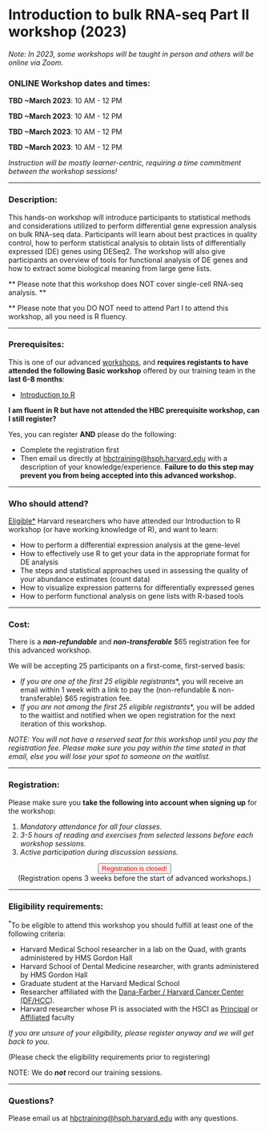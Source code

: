 # Introduction to bulk RNA-seq Part II workshop (2023)

*Note: In 2023, some workshops will be taught in person and others will be online via Zoom.*


### **ONLINE Workshop dates and times:**

**TBD ~March 2023**: 10 AM - 12 PM

**TBD ~March 2023**: 10 AM - 12 PM

**TBD ~March 2023**: 10 AM - 12 PM

**TBD ~March 2023**: 10 AM - 12 PM

_Instruction will be mostly learner-centric, requiring a time commitment between the workshop sessions!_

---

### **Description:**
This hands-on workshop will introduce participants to statistical methods and considerations utilized to perform differential gene expression analysis on bulk RNA-seq data. Participants will learn about best practices in quality control, how to perform statistical analysis to obtain lists of differentially expressed (DE) genes using DESeq2. The workshop will also give participants an overview of tools for functional analysis of DE genes and how to extract some biological meaning from large gene lists.

** Please note that this workshop does NOT cover single-cell RNA-seq analysis. **

** Please note that you DO NOT need to attend Part I to attend this workshop, all you need is R fluency.

---

### **Prerequisites:**

This is one of our advanced [workshops](https://hbctraining.github.io/main/training_spring2019.html#advanced-topics-analysis-of-high-throughput-sequencing-ngs-data), and **requires registants to have attended the following Basic workshop** offered by our training team in the **last 6-8 months**:  

- [Introduction to R](https://hbctraining.github.io/main/registrations/AllFunders_Intro-to-R)

**I am fluent in R but have not attended the HBC prerequisite workshop, can I still register?**

Yes, you can register **AND** please do the following:

- Complete the registration first
- Then email us directly at hbctraining@hsph.harvard.edu with a description of your knowledge/experience. **Failure to do this step may prevent you from being accepted into this advanced workshop.**

---

### **Who should attend?**

[Eligible*](#eligibility-requirements) Harvard researchers who have attended our Introduction to R workshop (or have working knowledge of R), and want to learn: 

- How to perform a differential expression analysis at the gene-level
- How to effectively use R to get your data in the appropriate format for DE analysis
- The steps and statistical approaches used in assessing the quality of your abundance estimates (count data)
- How to visualize expression patterns for differentially expressed genes
- How to perform functional analysis on gene lists with R-based tools

---

### **Cost:**

There is a ***non-refundable*** and ***non-transferable*** $65 registration fee for this advanced workshop.

We will be accepting 25 participants on a first-come, first-served basis:

- **If you are one of the first 25 eligible* registrants**, you will receive an email within 1 week with a link to pay the (non-refundable & non-transferable) $65 registration fee. 
- **If you are not among the first 25 eligible* registrants**, you will be added to the waitlist and notified when we open registration for the next iteration of this workshop.

*NOTE: You will not have a reserved seat for this workshop until you pay the registration fee. Please make sure you pay within the time stated in that email, else you will lose your spot to someone on the waitlist.*


---

### **Registration:**

Please make sure you **take the following into account when signing up** for the workshop:

1. _Mandatory attendance for all four classes._
2. _3-5 hours of reading and exercises from selected lessons before each workshop sessions._
3. _Active participation during discussion sessions._

<div style="text-align:center">
	 <a><button name="button" style = "color: red" >Registration is closed!</button></a>
</div>

<div style="text-align:center">
	 (Registration opens 3 weeks before the start of advanced workshops.)
</div>
 
---

### **Eligibility requirements:**

<sup>*</sup>To be eligible to attend this workshop you should fulfill at least one of the following criteria:

- Harvard Medical School researcher in a lab on the Quad, with grants administered by HMS Gordon Hall
- Harvard School of Dental Medicine researcher, with grants administered by HMS Gordon Hall
- Graduate student at the Harvard Medical School
- Researcher affiliated with the [Dana-Farber / Harvard Cancer Center (DF/HCC](https://www.dfhcc.harvard.edu)).
- Harvard researcher whose PI is associated with the HSCI as [Principal](https://hsci.harvard.edu/faculty) or [Affiliated](https://hsci.harvard.edu/affiliate-faculty) faculty

*If you are unsure of your eligibility, please register anyway and we will get back to you.*

(Please check the eligibility requirements prior to registering)

NOTE: We do ***not*** record our training sessions. 

---

### **Questions?**

Please email us at hbctraining@hsph.harvard.edu with any questions.
